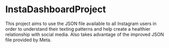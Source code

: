 # InstaDashboardProject
This project aims to use the JSON file available to all Instagram users in order to understand their texting patterns and help create a healthier relationship with social media.
Also takes advantage of the improved JSON file provided by Meta.
